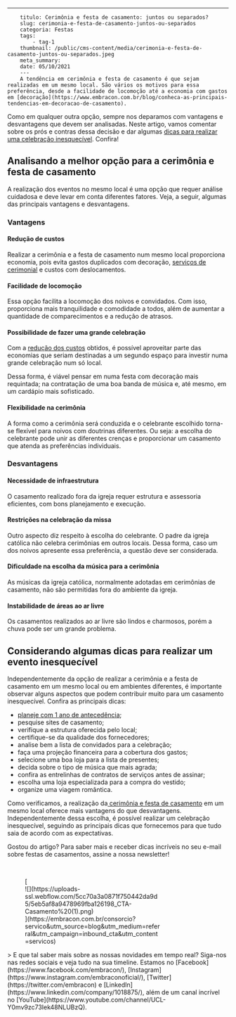 ---
        titulo: Cerimônia e festa de casamento: juntos ou separados?
        slug: cerimonia-e-festa-de-casamento-juntos-ou-separados
        categoria: Festas
        tags:
            - tag-1
        thumbnail: /public/cms-content/media/cerimonia-e-festa-de-casamento-juntos-ou-separados.jpeg
        meta_summary: 
        date: 05/10/2021
        ---
        A tendência em cerimônia e festa de casamento é que sejam realizadas em um mesmo local. São vários os motivos para essa preferência, desde a facilidade de locomoção até a economia com gastos em [decoração](https://www.embracon.com.br/blog/conheca-as-principais-tendencias-em-decoracao-de-casamento).

Como em qualquer outra opção, sempre nos deparamos com vantagens e desvantagens que devem ser analisadas. Neste artigo, vamos comentar sobre os prós e contras dessa decisão e dar algumas [dicas para realizar uma celebração inesquecível](https://www.embracon.com.br/blog/dia-de-festa-5-coisas-que-nao-podem-faltar-no-seu-casamento). Confira!

Analisando a melhor opção para a cerimônia e festa de casamento
---------------------------------------------------------------

A realização dos eventos no mesmo local é uma opção que requer análise cuidadosa e deve levar em conta diferentes fatores. Veja, a seguir, algumas das principais vantagens e desvantagens.

### Vantagens

#### Redução de custos

Realizar a cerimônia e a festa de casamento num mesmo local proporciona economia, pois evita gastos duplicados com decoração, [serviços de cerimonial](https://www.embracon.com.br/blog/cerimonial-de-casamento-vale-a-pena-contratar) e custos com deslocamentos.

#### Facilidade de locomoção

Essa opção facilita a locomoção dos noivos e convidados. Com isso, proporciona mais tranquilidade e comodidade a todos, além de aumentar a quantidade de comparecimentos e a redução de atrasos.

#### Possibilidade de fazer uma grande celebração

Com a [redução dos custos](https://www.embracon.com.br/consorcio-servicos) obtidos, é possível aproveitar parte das economias que seriam destinadas a um segundo espaço para investir numa grande celebração num só local.

Dessa forma, é viável pensar em numa festa com decoração mais requintada; na contratação de uma boa banda de música e, até mesmo, em um cardápio mais sofisticado.

#### Flexibilidade na cerimônia

A forma como a cerimônia será conduzida e o celebrante escolhido torna-se flexível para noivos com doutrinas diferentes. Ou seja: a escolha do celebrante pode unir as diferentes crenças e proporcionar um casamento que atenda as preferências individuais.

### Desvantagens

#### Necessidade de infraestrutura

O casamento realizado fora da igreja requer estrutura e assessoria eficientes, com bons planejamento e execução.

#### Restrições na celebração da missa

Outro aspecto diz respeito à escolha do celebrante. O padre da igreja católica não celebra cerimônias em outros locais. Dessa forma, caso um dos noivos apresente essa preferência, a questão deve ser considerada.

#### Dificuldade na escolha da música para a cerimônia

As músicas da igreja católica, normalmente adotadas em cerimônias de casamento, não são permitidas fora do ambiente da igreja.

#### Instabilidade de áreas ao ar livre

Os casamentos realizados ao ar livre são lindos e charmosos, porém a chuva pode ser um grande problema.

Considerando algumas dicas para realizar um evento inesquecível
---------------------------------------------------------------

Independentemente da opção de realizar a cerimônia e a festa de casamento em um mesmo local ou em ambientes diferentes, é importante observar alguns aspectos que podem contribuir muito para um casamento inesquecível. Confira as principais dicas:

- [planeje com 1 ano de antecedência](https://www.embracon.com.br/blog/dia-de-festa-5-coisas-que-nao-podem-faltar-no-seu-casamento);
- pesquise sites de casamento;
- verifique a estrutura oferecida pelo local;
- certifique-se da qualidade dos fornecedores;
- analise bem a lista de convidados para a celebração;
- faça uma projeção financeira para a cobertura dos gastos;
- selecione uma boa loja para a lista de presentes;
- decida sobre o tipo de música que mais agrada;
- confira as entrelinhas de contratos de serviços antes de assinar;
- escolha uma loja especializada para a compra do vestido;
- organize uma viagem romântica.

Como verificamos, a realização da[ cerimônia e festa de casamento](https://www.embracon.com.br/blog/cerimonial-de-casamento-vale-a-pena-contratar) em um mesmo local oferece mais vantagens do que desvantagens. Independentemente dessa escolha, é possível realizar um celebração inesquecível, seguindo as principais dicas que fornecemos para que tudo saia de acordo com as expectativas.

Gostou do artigo? Para saber mais e receber dicas incríveis no seu e-mail sobre festas de casamentos, assine a nossa newsletter!

‍

<figure class="w-richtext-figure-type-image w-richtext-align-center" style="max-width:310px">[<div>![](https://uploads-ssl.webflow.com/5cc70a3a0871f750442da9d5/5eb5af8a9478969fba126198_CTA-Casamento%20(1).png)</div>](https://embracon.com.br/consorcio?servico&utm_source=blog&utm_medium=referral&utm_campaign=inbound_cta&utm_content=servicos)</figure>> E que tal saber mais sobre as nossas novidades em tempo real? Siga-nos nas redes sociais e veja tudo na sua timeline. Estamos no [Facebook](https://www.facebook.com/embracon/), [Instagram](https://www.instagram.com/embraconoficial/), [Twitter](https://twitter.com/embracon) e [LinkedIn](https://www.linkedin.com/company/1018875/), além de um canal incrível no [YouTube](https://www.youtube.com/channel/UCL-Y0mv9zc73Iek48NLUBzQ).

‍
        